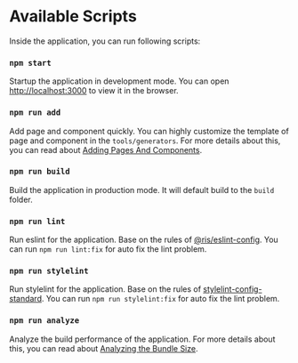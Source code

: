 # Available Scripts

Inside the application, you can run following scripts:

### `npm start`
Startup the application in development mode. You can open [http://localhost:3000](http://localhost:3000) to view it in the browser.

### `npm run add`
Add page and component quickly. You can highly customize the template of page and component in the `tools/generators`. For more details about this, you can read about [Adding Pages And Components](https://github.com/risjs/ris/blob/master/docs/development/generator.md).

### `npm run build`
Build the application in production mode. It will default build to the `build` folder.

### `npm run lint`
Run eslint for the application. Base on the rules of [@ris/eslint-config](https://github.com/risjs/ris/tree/master/packages/ris-eslint-config). You can run `npm run lint:fix` for auto fix the lint problem.

### `npm run stylelint`
Run stylelint for the application. Base on the rules of [stylelint-config-standard](https://github.com/stylelint/stylelint-config-standard). You can run `npm run stylelint:fix` for auto fix the lint problem.

### `npm run analyze`
Analyze the build performance of the application. For more details about this, you can read about [Analyzing the Bundle Size](https://github.com/risjs/ris/blob/master/docs/performance/analyzing.md).